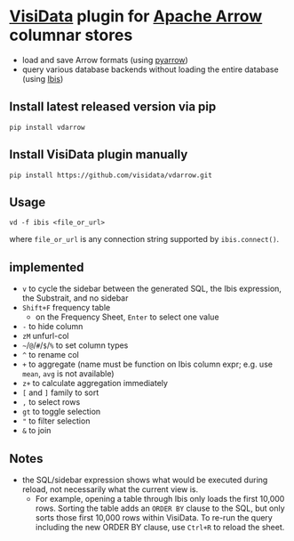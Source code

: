 # [VisiData](https://visidata.org) plugin for [Apache Arrow](https://arrow.apache.org/) columnar stores

- load and save Arrow formats (using [pyarrow](https://arrow.apache.org/docs/python/index.html))
- query various database backends without loading the entire database (using [Ibis](https://ibis-project.org))

## Install latest released version via pip

    pip install vdarrow

## Install VisiData plugin manually

    pip install https://github.com/visidata/vdarrow.git

## Usage

    vd -f ibis <file_or_url>

where `file_or_url` is any connection string supported by `ibis.connect()`.

## implemented

- `v` to cycle the sidebar between the generated SQL, the Ibis expression, the Substrait, and no sidebar
- `Shift+F` frequency table
  - on the Frequency Sheet, `Enter` to select one value
- `-` to hide column
- `zM` unfurl-col
- `~`/`@`/`#`/`$`/`%` to set column types
- `^` to rename col
- `+` to aggregate (name must be function on Ibis column expr; e.g. use `mean`, `avg` is not available)
- `z+` to calculate aggregation immediately
- `[` and `]` family to sort
- `,` to select rows
- `gt` to toggle selection
- `"` to filter selection
- `&` to join

## Notes

- the SQL/sidebar expression shows what would be executed during reload, not necessarily what the current view is.
  - For example, opening a table through Ibis only loads the first 10,000 rows.  Sorting the table adds an `ORDER BY` clause to the SQL, but only sorts those first 10,000 rows within VisiData.  To re-run the query including the new ORDER BY clause, use `Ctrl+R` to reload the sheet.
